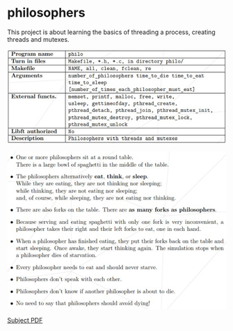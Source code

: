 # philosophers

This project is about learning the basics of threading a process, creating threads and mutexes.

![ft_printf table](https://github.com/Dsite42/philosophers/blob/master/philosophers%20table.jpg)

![ft_printf table](https://github.com/Dsite42/philosophers/blob/master/philosophers%20table%202.jpg)

[Subject PDF](subject-philosophers.pdf)
